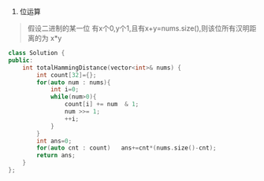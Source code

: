 1. 位运算

> 假设二进制的某一位 有x个0,y个1,且有x+y=nums.size(),则该位所有汉明距离的为 x*y

```C++
class Solution {
public:
    int totalHammingDistance(vector<int>& nums) {
        int count[32]={};
        for(auto num : nums){
            int i=0;
            while(num>0){
                count[i] += num  & 1;
                num >>= 1;
                ++i; 
            }
        }
        int ans=0;
        for(auto cnt : count)   ans+=cnt*(nums.size()-cnt);
        return ans;
    }
};
```